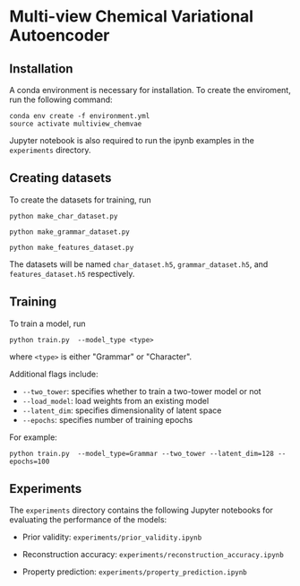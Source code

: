 # Multi-view Chemical Variational Autoencoder

## Installation
A conda environment is necessary for installation. To create the enviroment, run the following command:
```
conda env create -f environment.yml
source activate multiview_chemvae
```
Jupyter notebook is also required to run the ipynb examples in the `experiments` directory.

## Creating datasets
To create the datasets for training, run
```
python make_char_dataset.py

python make_grammar_dataset.py

python make_features_dataset.py
```

The datasets will be named `char_dataset.h5`, `grammar_dataset.h5`, and `features_dataset.h5` respectively.
## Training
To train a model, run

```
python train.py  --model_type <type>
```

where `<type>` is either "Grammar" or "Character". 


Additional flags include:
* `--two_tower`: specifies whether to train a two-tower model or not
* `--load_model`: load weights from an existing model
* `--latent_dim`: specifies dimensionality of latent space
* `--epochs`: specifies number of training epochs

For example:

```
python train.py  --model_type=Grammar --two_tower --latent_dim=128 --epochs=100
```


## Experiments
The `experiments` directory contains the following Jupyter notebooks for evaluating the performance of the models:
* Prior validity: `experiments/prior_validity.ipynb`
* Reconstruction accuracy: `experiments/reconstruction_accuracy.ipynb`

* Property prediction: `experiments/property_prediction.ipynb`
